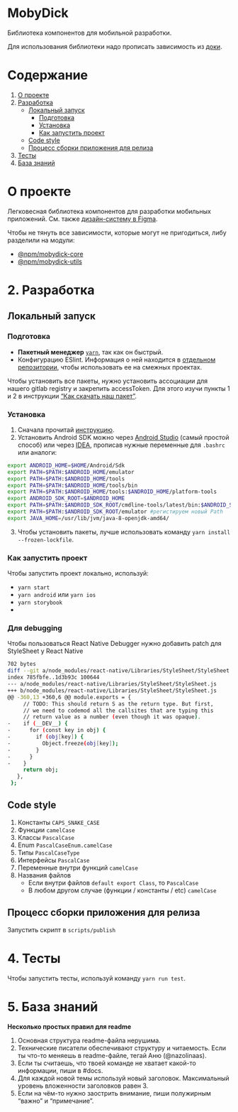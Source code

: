 # MobyDick

Библиотека компонентов для мобильной разработки.

Для использования библиотеки надо прописать зависимость из [доки](https://glab.lad24.ru/npm/registry).


# Содержание
1. [О проекте](#1-о-проекте)
2. [Разработка](#2-разработка)
    - [Локальный запуск](#локальный-запуск)
        - [Подготовка](#подготовка)
        - [Установка](#установка)
        - [Как запустить проект](#как-запустить-проект)
    - [Code style](#code-style)
    - [Процесс сборки приложения для релиза](#процесс-сборки-приложения-для-релиза)
3. [Тесты](#3-тесты)
4. [База знаний](#4-база-знаний)

# О проекте
Легковесная библиотека компонентов для разработки мобильных приложений. См. также [дизайн-систему в Figma](https://www.figma.com/file/O1ISmXoYQaYPfDZDBsme10/%E2%9D%96-Neotis--%C2%B7--Design-system?node-id=3%3A130).

Чтобы не тянуть все зависимости, которые могут не пригодиться, либу разделили на модули:


- [@npm/mobydick-core](./packages/core/README.md)
- [@npm/mobydick-utils](./packages/utils/README.md)


# 2. Разработка
## Локальный запуск
### Подготовка
- **Пакетный менеджер** [`yarn`](https://yarnpkg.com/getting-started/install), так как он быстрый.
- Конфигурацию ESlint. Информация о ней находится в [отдельном репозитории](https://glab.lad24.ru/npm/eslint-config), чтобы использовать ее на смежных проектах.

Чтобы установить все пакеты, нужно установить ассоциации для нашего gitlab registry и закрепить accessToken. Для этого изучи пункты 1 и 2 в инструкции [“Как скачать наш пакет”](https://glab.lad24.ru/npm/registry#%D0%BA%D0%B0%D0%BA-%D1%81%D0%BA%D0%B0%D1%87%D0%B0%D1%82%D1%8C-%D0%BD%D0%B0%D1%88-%D0%BF%D0%B0%D0%BA%D0%B5%D1%82).

### Установка
1. Сначала прочитай [инструкцию](https://reactnative.dev/docs/environment-setup).
2. Установить Android SDK можно через [Android Studio](https://developer.android.com/studio) (самый простой способ) или через [IDEA](https://www.jetbrains.com/ru-ru/idea/), прописав нужные переменные для `.bashrc` или аналоги:

```bash
export ANDROID_HOME=$HOME/Android/Sdk
export PATH=$PATH:$ANDROID_HOME/emulator
export PATH=$PATH:$ANDROID_HOME/tools
export PATH=$PATH:$ANDROID_HOME/tools/bin
export PATH=$PATH:$ANDROID_HOME/tools:$ANDROID_HOME/platform-tools
export ANDROID_SDK_ROOT=$ANDROID_HOME
export PATH=$PATH:$ANDROID_SDK_ROOT/cmdline-tools/latest/bin:$ANDROID_SDK_ROOT/cmdline-tools/tools/bin
export PATH=$PATH:$ANDROID_SDK_ROOT/emulator #регистируем новый Path
export JAVA_HOME=/usr/lib/jvm/java-8-openjdk-amd64/
```

3. Чтобы установить пакеты, лучше использовать команду `yarn install --frozen-lockfile`.


### Как запустить проект
Чтобы запустить проект локально, используй:

- `yarn start`
- `yarn android` или `yarn ios`
- `yarn storybook`
- 
### Для debugging
Чтобы пользоваться React Native Debugger нужно добавить patch для StyleSheet у React Native 
```bash
702 bytes
diff --git a/node_modules/react-native/Libraries/StyleSheet/StyleSheet.js b/node_modules/react-native/Libraries/StyleSheet/StyleSheet.js
index 785fbfe..1d3b93c 100644
--- a/node_modules/react-native/Libraries/StyleSheet/StyleSheet.js
+++ b/node_modules/react-native/Libraries/StyleSheet/StyleSheet.js
@@ -360,13 +360,6 @@ module.exports = {
     // TODO: This should return S as the return type. But first,
     // we need to codemod all the callsites that are typing this
     // return value as a number (even though it was opaque).
-    if (__DEV__) {
-      for (const key in obj) {
-        if (obj[key]) {
-          Object.freeze(obj[key]);
-        }
-      }
-    }
     return obj;
   },
 };
```

## Code style
1. Константы
   `CAPS_SNAKE_CASE`
2. Функции
   `camelCase`
3. Классы
   `PascalCase`
4. Enum
   `PascalCaseEnum.camelCase`
5. Типы
   `PascalCaseType`
6. Интерфейсы
   `PascalCase`
7. Переменные внутри функций
   `camelCase`
8. Названия файлов
    - Если внутри файлов `default export Class`, то
      `PascalCase`
    - В любом другом случае (функции / константы / etc)
      `camelCase`

## Процесс сборки приложения для релиза

Запустить скрипт в `scripts/publish`

# 4. Тесты

Чтобы запустить тесты, используй команду `yarn run test`.

# 5. База знаний

**Несколько простых правил для readme**
1. Основная структура readme-файла нерушима.
2. Технические писатели обеспечивают структуру и читаемость. Если ты что-то меняешь в readme-файле, тегай Аню (@nazolinaas).
3. Если ты считаешь, что твоей команде не хватает какой-то информации, пиши в #docs.
4. Для каждой новой темы используй новый заголовок. Максимальный уровень вложенности заголовков равен 3.
5. Если на чём-то нужно заострить внимание, пиши полужирным “важно” и “примечание”. 
